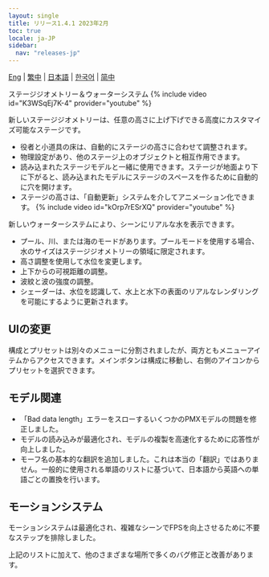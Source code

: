 ```yaml
---
layout: single
title: リリース1.4.1 2023年2月
toc: true
locale: ja-JP
sidebar:
  nav: "releases-jp"
---
```

[Eng](/dancexr/releases/1.4.1) | [繁中](/tw/dancexr/releases/1.4.1) | [日本語](/jp/dancexr/releases/1.4.1) | [한국어](/kr/dancexr/releases/1.4.1) | [简中](/zh/dancexr/releases/1.4.1)


ステージジオメトリー＆ウォーターシステム
{% include video id="K3WSqEj7K-4" provider="youtube" %}

新しいステージジオメトリーは、任意の高さに上げ下げできる高度にカスタマイズ可能なステージです。
* 役者と小道具の床は、自動的にステージの高さに合わせて調整されます。
* 物理設定があり、他のステージ上のオブジェクトと相互作用できます。
* 読み込まれたステージモデルと一緒に使用できます。ステージが地面より下に下がると、読み込まれたモデルにステージのスペースを作るために自動的に穴を開けます。
* ステージの高さは、「自動更新」システムを介してアニメーション化できます。
{% include video id="kOrp7rESrXQ" provider="youtube" %}

新しいウォーターシステムにより、シーンにリアルな水を表示できます。
* プール、川、または海のモードがあります。プールモードを使用する場合、水のサイズはステージジオメトリーの領域に限定されます。
* 高さ調整を使用して水位を変更します。
* 上下からの可視距離の調整。
* 波紋と波の強度の調整。
* シェーダーは、水位を認識して、水上と水下の表面のリアルなレンダリングを可能にするように更新されます。

## UIの変更
構成とプリセットは別々のメニューに分割されましたが、両方ともメニューアイテムからアクセスできます。メインボタンは構成に移動し、右側のアイコンからプリセットを選択できます。

## モデル関連
* 「Bad data length」エラーをスローするいくつかのPMXモデルの問題を修正しました。
* モデルの読み込みが最適化され、モデルの複製を高速化するために応答性が向上しました。
* モーフ名の基本的な翻訳を追加しました。これは本当の「翻訳」ではありません。一般的に使用される単語のリストに基づいて、日本語から英語への単語ごとの置換を行います。

## モーションシステム
モーションシステムは最適化され、複雑なシーンでFPSを向上させるために不要なステップを排除しました。

上記のリストに加えて、他のさまざまな場所で多くのバグ修正と改善があります。